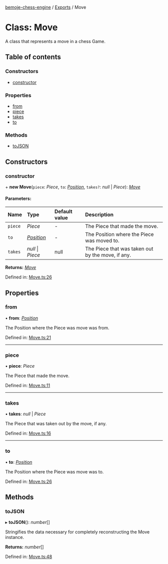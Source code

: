 [bemoje-chess-engine](../README.md) / [Exports](../modules.md) / Move

# Class: Move

A class that represents a move in a chess Game.

## Table of contents

### Constructors

- [constructor](move.md#constructor)

### Properties

- [from](move.md#from)
- [piece](move.md#piece)
- [takes](move.md#takes)
- [to](move.md#to)

### Methods

- [toJSON](move.md#tojson)

## Constructors

### constructor

\+ **new Move**(`piece`: *Piece*, `to`: [*Position*](position.md), `takes?`: *null* \| *Piece*): [*Move*](move.md)

#### Parameters:

Name | Type | Default value | Description |
:------ | :------ | :------ | :------ |
`piece` | *Piece* | - | The Piece that made the move.   |
`to` | [*Position*](position.md) | - | The Position where the Piece was moved to.   |
`takes` | *null* \| *Piece* | null | The Piece that was taken out by the move, if any.    |

**Returns:** [*Move*](move.md)

Defined in: [Move.ts:26](https://github.com/bemoje/chess/blob/3d08551/src/Move.ts#L26)

## Properties

### from

• **from**: [*Position*](position.md)

The Position where the Piece was move was from.

Defined in: [Move.ts:21](https://github.com/bemoje/chess/blob/3d08551/src/Move.ts#L21)

___

### piece

• **piece**: *Piece*

The Piece that made the move.

Defined in: [Move.ts:11](https://github.com/bemoje/chess/blob/3d08551/src/Move.ts#L11)

___

### takes

• **takes**: *null* \| *Piece*

The Piece that was taken out by the move, if any.

Defined in: [Move.ts:16](https://github.com/bemoje/chess/blob/3d08551/src/Move.ts#L16)

___

### to

• **to**: [*Position*](position.md)

The Position where the Piece was move was to.

Defined in: [Move.ts:26](https://github.com/bemoje/chess/blob/3d08551/src/Move.ts#L26)

## Methods

### toJSON

▸ **toJSON**(): *number*[]

Stringifies the data necessary for completely reconstructing the Move instance.

**Returns:** *number*[]

Defined in: [Move.ts:48](https://github.com/bemoje/chess/blob/3d08551/src/Move.ts#L48)
